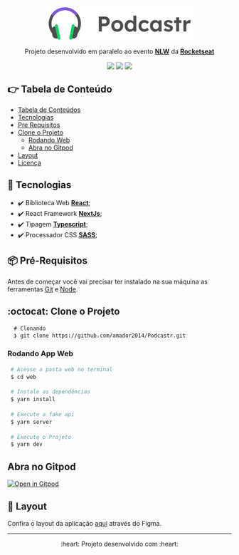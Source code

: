 <p align="center" >
  <img align="center"src="/public/logo.svg" />
</p>

<p align="center" >
  Projeto desenvolvido em paralelo ao evento <strong><a href="https://nextlevelweek.com">NLW</a></strong> da <strong><a href="https://rocketseat.com.br/">Rocketseat</a></strong>
</p>


<p align="center" >
  <img align="center" src="https://img.shields.io/github/last-commit/amador2014/Podcastr">
  <img align="center" src="https://img.shields.io/github/languages/count/amador2014/Podcastr" />
  <img align="center" src="https://img.shields.io/github/languages/top/amador2014/Podcastr" />
</p>


<div id="tabela-de-conteudo" />

## :point_right: Tabela de Conteúdo
- [Tabela de Conteúdos](#tabela-de-conteudo)
- [Tecnologias](#tech)
- [Pre Requisitos](#pre-requisitos)
- [Clone o Projeto](#clonando)
  - [Rodando Web](#run-web)
  - [Abra no Gitpod](#gitpod)
- [Layout](#layout)
- [Licença](#licenca)


<div id="tech" />

## :rocket: Tecnologias
- :heavy_check_mark: Biblioteca Web **[React](https://reactjs.org/)**;
- :heavy_check_mark: React Framework **[NextJs](https://nextjs.org/)**;
- :heavy_check_mark: Tipagem **[Typescript](https://www.typescriptlang.org/)**;
- :heavy_check_mark: Processador CSS **[SASS](https://sass-lang.com/)**;


<div id="pre-requisitos" />

## 📦️ Pré-Requisitos
Antes de começar você vai precisar ter instalado na sua máquina as ferramentas [Git](https://git-scm.com/downloads) e [Node](https://nodejs.org/en/). 


<div id="clonando" />

## :octocat: Clone o Projeto
```git
  # Clonando
  ❯ git clone https://github.com/amador2014/Podcastr.git
 ```


<div id="run-web" />

### Rodando App Web
```bash
 # Acesse a pasta web no terminal
 $ cd web

 # Instale as dependências
 $ yarn install

 # Execute a fake api
 $ yarn server

 # Execute o Projeto
 $ yarn dev 
```

<div id="gitpod" />

## Abra no Gitpod
[![Open in Gitpod](https://gitpod.io/button/open-in-gitpod.svg)](https://gitpod.io/#https://github.com/amador2014/Podcastr)


<div id="layout" />

## 🎨 Layout
Confira o layout da aplicação [aqui](https://www.figma.com/file/BR6eOIPTK749iWi5zQYWjG/Podcastr-(Copy)) através do Figma.


---

<p align="center" > 
  :heart: Projeto desenvolvido com :heart:
</p>





